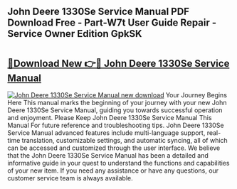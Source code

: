 ## John Deere 1330Se Service Manual PDF Download Free - Part-W7t User Guide Repair - Service Owner Edition GpkSK

# <h2><a href="http://bc87650.oget.top/?id=John+Deere+1330Se+Service+Manual">🔗Download New 👉🔴 John Deere 1330Se Service Manual</a></h2>

[![John Deere 1330Se Service Manual new download](https://i.imgur.com/5g1atiW.png)](http://bc87650.oget.top/?id=John+Deere+1330Se+Service+Manual)
Your Journey Begins Here This manual marks the beginning of your journey with your new John Deere 1330Se Service Manual, guiding you towards successful operation and enjoyment. Please Keep John Deere 1330Se Service Manual This Manual For future reference and troubleshooting tips. John Deere 1330Se Service Manual advanced features include multi-language support, real-time translation, customizable settings, and automatic syncing, all of which can be accessed and customized through the user interface. We believe that the John Deere 1330Se Service Manual has been a detailed and informative guide in your quest to understand the functions and capabilities of your new item. If you need any assistance or have any questions, our customer service team is always available.
